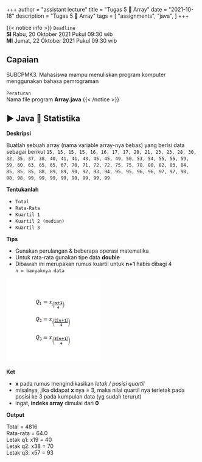 +++
author = "assistant lecture"
title = "Tugas 5 📖 Array"
date = "2021-10-18"
description = "Tugas 5 📖 Array"
tags = [
    "assignments",
    "java",
]
+++

{{< notice info >}}
`Deadline`\
**SI** Rabu, 20 Oktober 2021 Pukul 09:30 wib\
**MI** Jumat, 22 Oktober 2021 Pukul 09:30 wib

## Capaian
SUBCPMK3. Mahasiswa mampu menuliskan program komputer menggunakan bahasa pemrograman

`Peraturan`\
Nama file program **Array.java**
{{< /notice >}}
 
## ▶ Java 💚 Statistika

**Deskripsi**

Buatlah sebuah array (nama variable array-nya bebas) yang berisi data sebagai berikut `15, 15, 15, 15, 16, 16, 17, 17, 20, 21, 23, 23, 28, 30, 32, 35, 37, 38, 40, 41, 41, 43, 45, 45, 49, 50, 53, 54, 55, 55, 59, 59, 60, 63, 65, 65, 67, 70, 71, 72, 72, 75, 75, 78, 80, 82, 83, 84, 85, 85, 85, 88, 89, 89, 90, 92, 93, 94, 95, 95, 96, 96, 97, 97, 98, 98, 98, 99, 99, 99, 99, 99, 99, 99, 99`

**Tentukanlah** 
- `Total`
- `Rata-Rata`
- `Kuartil 1`
- `Kuartil 2 (median)`
- `Kuartil 3`

**Tips**

- Gunakan perulangan & beberapa operasi matematika
- Untuk rata-rata gunakan tipe data **double**
- Dibawah ini merupakan rumus kuartil untuk **n+1** habis dibagi 4\
`n = banyaknya data`


![rumus-quartile](/assets/quartile.png "rumus-quartile untu k n + 1 % 4 == 0")

**Ket**
- **x** pada rumus mengindikasikan *letak / posisi quartil*
- misalnya, jika didapat **x** nya = 3, maka nilai quartil nya terletak pada posisi ke 3 pada kumpulan data (yg sudah terurut)
- ingat, **indeks array** dimulai dari **0**

**Output**

Total = 4816\
Rata-rata = 64.0\
Letak q1: x19 = 40\
Letak q2: x38 = 70\
Letak q3: x57 = 93
